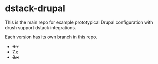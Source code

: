 # dstack-drupal

This is the main repo for example prototypical Drupal configuration with drush
support dstack integrations.

Each version has its own branch in this repo.

* ~~6.x~~
* [7.x](//github.com/GollyGood/dstack-drupal/tree/drupal7-master)
* ~~8.x~~
